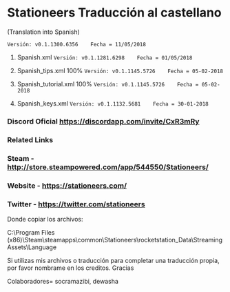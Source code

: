 # Stationeers Traducción al castellano

(Translation into Spanish)

```[javascript]
Versión: v0.1.1300.6356    Fecha = 11/05/2018 
```

1. Spanish.xml               ```Versión: v0.1.1281.6298    Fecha = 01/05/2018```

2. Spanish_tips.xml 100%     ```Versión: v0.1.1145.5726    Fecha = 05-02-2018```

3. Spanish_tutorial.xml 100% ```Versión: v0.1.1145.5726    Fecha = 05-02-2018```

4. Spanish_keys.xml          ```Versión: v0.1.1132.5681    Fecha = 30-01-2018```

### Discord Oficial https://discordapp.com/invite/CxR3mRy

### Related Links
### Steam - http://store.steampowered.com/app/544550/Stationeers/

### Website - https://stationeers.com/

### Twitter - https://twitter.com/stationeers


Donde copiar los archivos:

C:\Program Files (x86)\Steam\steamapps\common\Stationeers\rocketstation_Data\StreamingAssets\Language

Si utilizas mis archivos o traducción para completar una traducción propia, por favor nombrame en los creditos. Gracias

Colaboradores= socramazibi, dewasha
